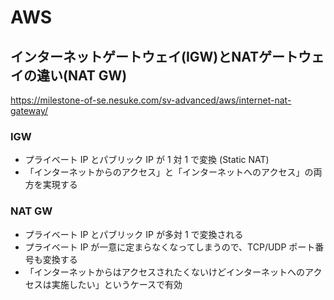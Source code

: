 # AWS

## インターネットゲートウェイ(IGW)とNATゲートウェイの違い(NAT GW)
https://milestone-of-se.nesuke.com/sv-advanced/aws/internet-nat-gateway/

### IGW

- プライベート IP とパブリック IP が 1 対 1 で変換 (Static NAT)
- 「インターネットからのアクセス」と「インターネットへのアクセス」の両方を実現する

### NAT GW

- プライベート IP とパブリック IP が多対 1 で変換される
- プライベート IP が一意に定まらなくなってしまうので、TCP/UDP ポート番号も変換する
- 「インターネットからはアクセスされたくないけどインターネットへのアクセスは実施したい」というケースで有効

